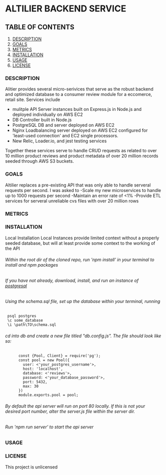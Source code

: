 # ALTILIER BACKEND SERVICE

## TABLE OF CONTENTS
1. [DESCRIPTION](#description)
2. [GOALS](#goals)
3. [METRICS](#metrics)
4. [INSTALLATION](#installation)
5. [USAGE](#usage)
6. [LICENSE](#license)

### DESCRIPTION <a name="description"></a>
Alitier provides several micro-serivices that serve as the robust backend and optimized database to a consumer review module for a eccomerce, retail site. Services include
- mulitple API Server instances built on Express.js in Node.js and deployed individually on AWS EC2
- DB Controller built in Node.js
- PostgreSQL DB and server deployed on AWS EC2
- Nginx Loadbalancing server deployed on AWS EC2 configured for 'least-used connection' and EC2 single processors.
- New Relic, Loader.io, and jest testing services

Together these services serve to handle CRUD requests as related to over 10 million product reviews and product metadata of over 20 million records seeded through AWS S3 buckets.

### GOALS <a name="goals"></a>
Altilier replaces a pre-existing API that was only able to handle serveral requests per second.
I was asked to
-Scale my new microservices to handle up to 1000 requests per second
-Maintain an error rate of <1%
-Provide ETL services for serveral unreliable cvs files with over 20 million rows

### METRICS <a name="metrics"></a>


### INSTALLATION <a name="installation"></a>
  Local Installation
  Local Instances provide limited context without a properly seeded database, but will at least provide some context to the working of the API
   ###### Within the root dir of the cloned repo, run 'npm install' in your terminal to install and npm packages
   ###### If you have not already, download, install, and run an instance of [postgresql](https://www.postgresql.org/docs/9.3/tutorial-install.html)
   ###### Using the schema.sql file, set up the database within your terminal, running
   ```
    psql postgres
    \c some_database
    \i \path\TO\schema.sql
   ```
   ###### cd into db and create a new file titled "db.config.js". The file should look like so:

```
      const {Pool, Client} = require('pg');
      const pool = new Pool({
        user: <'your_postgres_username'>,
        host: 'localhost',
        database: <'reviews'>,
        password: <'your_database_password'>,
        port: 5432,
        max: 30
      })
      module.exports.pool = pool;
```
   ###### By default the api server will run on port 80 locally. If this is not your desired port number, alter the server.js file within the server dir.
   ###### Run 'npm run server' to start the api server

### USAGE <a name="usage"></a>

### LICENSE <a name="license"></a>
This project is unlicensed